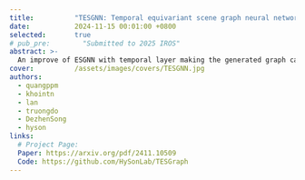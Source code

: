 ```yaml
---
title:          "TESGNN: Temporal equivariant scene graph neural networks for efficient and robust multi-view 3d scene understanding"
date:           2024-11-15 00:01:00 +0800
selected:       true
# pub_pre:        "Submitted to 2025 IROS"
abstract: >-
  An improve of ESGNN with temporal layer making the generated graph can evolute over times.
cover:          /assets/images/covers/TESGNN.jpg
authors:
  - quangppm
  - khointn
  - lan
  - truongdo
  - DezhenSong
  - hyson
links:
  # Project Page: 
  Paper: https://arxiv.org/pdf/2411.10509
  Code: https://github.com/HySonLab/TESGraph
---
```

